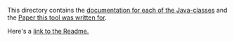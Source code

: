 This directory contains the [documentation for each of the Java-classes](classes.md) and the [Paper this tool was written for](DRAFT_CoNLL-RDF_Linked%20Corpora_done_in_an_NLP-friendly_way.pdf).

Here's a [link to the Readme.](../README.md)
